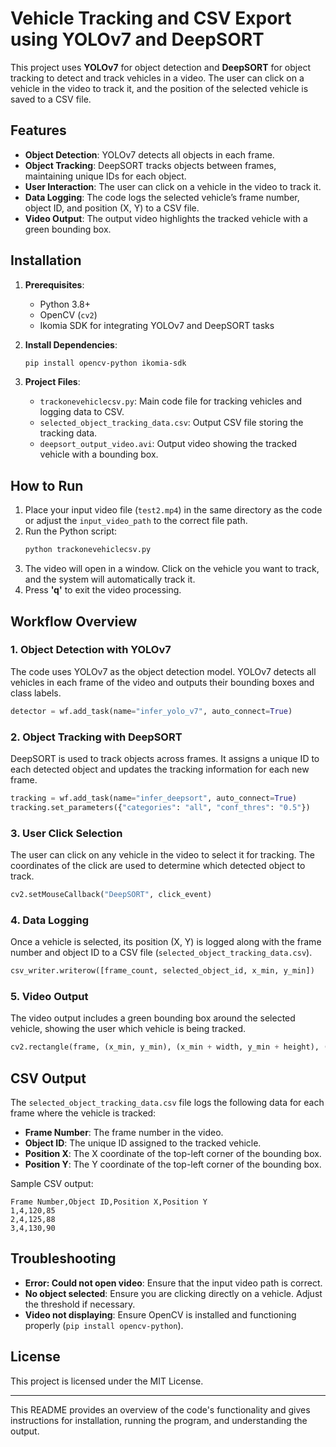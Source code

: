 # Vehicle Tracking and CSV Export using YOLOv7 and DeepSORT

This project uses **YOLOv7** for object detection and **DeepSORT** for object tracking to detect and track vehicles in a video. The user can click on a vehicle in the video to track it, and the position of the selected vehicle is saved to a CSV file.

## Features

- **Object Detection**: YOLOv7 detects all objects in each frame.
- **Object Tracking**: DeepSORT tracks objects between frames, maintaining unique IDs for each object.
- **User Interaction**: The user can click on a vehicle in the video to track it.
- **Data Logging**: The code logs the selected vehicle’s frame number, object ID, and position (X, Y) to a CSV file.
- **Video Output**: The output video highlights the tracked vehicle with a green bounding box.

## Installation

1. **Prerequisites**:
    - Python 3.8+
    - OpenCV (`cv2`)
    - Ikomia SDK for integrating YOLOv7 and DeepSORT tasks

2. **Install Dependencies**:
    ```bash
    pip install opencv-python ikomia-sdk
    ```

3. **Project Files**:
    - `trackonevehiclecsv.py`: Main code file for tracking vehicles and logging data to CSV.
    - `selected_object_tracking_data.csv`: Output CSV file storing the tracking data.
    - `deepsort_output_video.avi`: Output video showing the tracked vehicle with a bounding box.

## How to Run

1. Place your input video file (`test2.mp4`) in the same directory as the code or adjust the `input_video_path` to the correct file path.
2. Run the Python script:
    ```bash
    python trackonevehiclecsv.py
    ```
3. The video will open in a window. Click on the vehicle you want to track, and the system will automatically track it.
4. Press **'q'** to exit the video processing.

## Workflow Overview

### 1. **Object Detection with YOLOv7**
The code uses YOLOv7 as the object detection model. YOLOv7 detects all vehicles in each frame of the video and outputs their bounding boxes and class labels.

```python
detector = wf.add_task(name="infer_yolo_v7", auto_connect=True)
```

### 2. **Object Tracking with DeepSORT**
DeepSORT is used to track objects across frames. It assigns a unique ID to each detected object and updates the tracking information for each new frame.

```python
tracking = wf.add_task(name="infer_deepsort", auto_connect=True)
tracking.set_parameters({"categories": "all", "conf_thres": "0.5"})
```

### 3. **User Click Selection**
The user can click on any vehicle in the video to select it for tracking. The coordinates of the click are used to determine which detected object to track.

```python
cv2.setMouseCallback("DeepSORT", click_event)
```

### 4. **Data Logging**
Once a vehicle is selected, its position (X, Y) is logged along with the frame number and object ID to a CSV file (`selected_object_tracking_data.csv`).

```python
csv_writer.writerow([frame_count, selected_object_id, x_min, y_min])
```

### 5. **Video Output**
The video output includes a green bounding box around the selected vehicle, showing the user which vehicle is being tracked.

```python
cv2.rectangle(frame, (x_min, y_min), (x_min + width, y_min + height), (0, 255, 0), 3)
```

## CSV Output

The `selected_object_tracking_data.csv` file logs the following data for each frame where the vehicle is tracked:

- **Frame Number**: The frame number in the video.
- **Object ID**: The unique ID assigned to the tracked vehicle.
- **Position X**: The X coordinate of the top-left corner of the bounding box.
- **Position Y**: The Y coordinate of the top-left corner of the bounding box.

Sample CSV output:
```
Frame Number,Object ID,Position X,Position Y
1,4,120,85
2,4,125,88
3,4,130,90
```

## Troubleshooting

- **Error: Could not open video**: Ensure that the input video path is correct.
- **No object selected**: Ensure you are clicking directly on a vehicle. Adjust the threshold if necessary.
- **Video not displaying**: Ensure OpenCV is installed and functioning properly (`pip install opencv-python`).

## License

This project is licensed under the MIT License.

---

This README provides an overview of the code's functionality and gives instructions for installation, running the program, and understanding the output.
